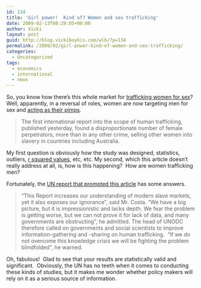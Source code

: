 ```yaml
---
id: 134
title: 'Girl power!  Kind of? Women and sex trafficking'
date: 2009-02-13T08:29:05+00:00
author: Vicki
layout: post
guid: http://blog.vickiboykis.com/wlb/?p=134
permalink: /2009/02/girl-power-kind-of-women-and-sex-trafficking/
categories:
  - Uncategorized
tags:
  - economics
  - international
  - news
---
```

So, you know how there&#8217;s this whole market for [trafficking women for sex](http://en.wikipedia.org/wiki/Human_trafficking)?  Well, apparently, in a reversal of roles, women are now targeting men for sex and [acting as their pimps](http://www.smh.com.au/world/women-the-new-pimps-in-human-trafficking-trade-20090212-85zr.html).

> The first international report into the scope of human trafficking, published yesterday, found a disproportionate number of female perpetrators, more than in any other crime, selling other women into slavery in countries including Australia.

My first question is obviously how the study was designed, statistics, outliers, [r squared values](http://en.wikipedia.org/wiki/Coefficient_of_determination), etc, etc. My second, which this article doesn&#8217;t really address at all, is, how is this happening?  How are women trafficking men?

Fortunately, the [UN report that prompted this article](http://www.unodc.org/unodc/en/human-trafficking/global-report-on-trafficking-in-persons.html) has some answers.

> &#8220;This Report increases our understanding of modern slave markets, yet it also exposes our ignorance&#8221;, said Mr. Costa. &#8220;We have a big picture, but it is impressionistic and lacks depth. We fear the problem is getting worse, but we can not prove it for lack of data, and many governments are obstructing&#8221;, he admitted. The head of UNODC therefore called on governments and social scientists to improve information-gathering and -sharing on human trafficking.  &#8220;If we do not overcome this knowledge crisis we will be fighting the problem blindfolded&#8221;, he warned.

Oh, fabulous!  Glad to see that your results are statistically valid and significant.  Obviously, the UN has no teeth when it comes to conducting these kinds of studies, but it makes me wonder whether policy makers will rely on it as a serious source of information.